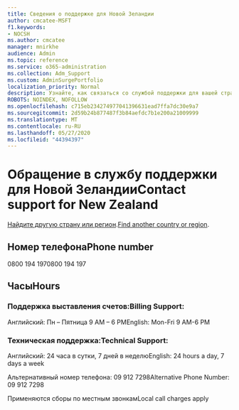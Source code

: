 ```yaml
---
title: Сведения о поддержке для Новой Зеландии
author: cmcatee-MSFT
f1.keywords:
- NOCSH
ms.author: cmcatee
manager: mnirkhe
audience: Admin
ms.topic: reference
ms.service: o365-administration
ms.collection: Adm_Support
ms.custom: AdminSurgePortfolio
localization_priority: Normal
description: Узнайте, как связаться со службой поддержки для вашей страны или региона.
ROBOTS: NOINDEX, NOFOLLOW
ms.openlocfilehash: c715eb234274977041396631ead7ffa7dc30e9a7
ms.sourcegitcommit: 2d59b24b877487f3b84aefdc7b1e200a21009999
ms.translationtype: MT
ms.contentlocale: ru-RU
ms.lasthandoff: 05/27/2020
ms.locfileid: "44394397"
---
```

# <a name="contact-support-for-new-zealand"></a><span data-ttu-id="67f92-103">Обращение в службу поддержки для Новой Зеландии</span><span class="sxs-lookup"><span data-stu-id="67f92-103">Contact support for New Zealand</span></span>

<span data-ttu-id="67f92-104">[Найдите другую страну или регион](../contact-support-for-business-products.md).</span><span class="sxs-lookup"><span data-stu-id="67f92-104">[Find another country or region](../contact-support-for-business-products.md).</span></span>

## <a name="phone-number"></a><span data-ttu-id="67f92-105">Номер телефона</span><span class="sxs-lookup"><span data-stu-id="67f92-105">Phone number</span></span>
<span data-ttu-id="67f92-106">0800 194 197</span><span class="sxs-lookup"><span data-stu-id="67f92-106">0800 194 197</span></span>

## <a name="hours"></a><span data-ttu-id="67f92-107">Часы</span><span class="sxs-lookup"><span data-stu-id="67f92-107">Hours</span></span>
### <a name="billing-support"></a><span data-ttu-id="67f92-108">Поддержка выставления счетов:</span><span class="sxs-lookup"><span data-stu-id="67f92-108">Billing Support:</span></span>

<span data-ttu-id="67f92-109">Английский: Пн – Пятница 9 AM – 6 PM</span><span class="sxs-lookup"><span data-stu-id="67f92-109">English: Mon-Fri 9 AM-6 PM</span></span>

### <a name="technical-support"></a><span data-ttu-id="67f92-110">Техническая поддержка:</span><span class="sxs-lookup"><span data-stu-id="67f92-110">Technical Support:</span></span>

<span data-ttu-id="67f92-111">Английский: 24 часа в сутки, 7 дней в неделю</span><span class="sxs-lookup"><span data-stu-id="67f92-111">English: 24 hours a day, 7 days a week</span></span>

<span data-ttu-id="67f92-112">Альтернативный номер телефона: 09 912 7298</span><span class="sxs-lookup"><span data-stu-id="67f92-112">Alternative Phone Number: 09 912 7298</span></span>

<span data-ttu-id="67f92-113">Применяются сборы по местным звонкам</span><span class="sxs-lookup"><span data-stu-id="67f92-113">Local call charges apply</span></span>
